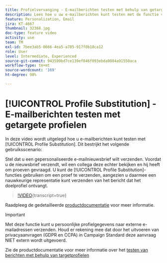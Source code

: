```yaml
---
title: Profielvervanging - E-mailberichten testen met behulp van getargete profielen
description: Lees hoe u uw e-mailberichten kunt testen met de functie voor profielvervanging.
feature: Personalization, Email
jira: KT-4667
thumbnail: 32368.jpg
doc-type: feature video
activity: use
team: TM
exl-id: 7bee3ab5-0666-4ea5-a785-917f0b18ca12
role: User
level: Intermediate, Experienced
source-git-commit: 943599bd7ce139ef846f093ebda9084a91550aca
workflow-type: tm+mt
source-wordcount: '169'
ht-degree: 98%

---
```


# [!UICONTROL Profile Substitution] - E-mailberichten testen met getargete profielen

In deze video wordt uitgelegd hoe u e-mailberichten kunt testen met [!UICONTROL Profile Substitution]. Dit bestrijkt het volgende gebruiksscenario:

Stel dat u een gepersonaliseerde e-mailnieuwsbrief wilt verzenden. Voordat u de nieuwsbrief verzendt, wil een collega deze echter bekijken en hij heeft om proeven gevraagd. U kunt de [!UICONTROL Profile Substitution]-functies gebruiken om een proef te verzenden, aangezien u daarmee een nauwkeurige representatie kunt verzenden van het bericht dat het doelprofiel ontvangt.

>[!VIDEO](https://video.tv.adobe.com/v/32368?learn=on){transcript=true}

Raadpleeg de gedetailleerde [productdocumentatie](https://experienceleague.adobe.com/docs/campaign-standard/using/testing-and-sending/preparing-and-testing-messages/testing-messages-using-target.html?lang=nl) voor meer informatie.

>[!IMPORTANT]
>
>Met deze functie kunt u persoonlijke profielgegevens naar externe e-mailadressen verzenden. Houd er rekening mee dat door het uitvoeren van privacyaanvragen (GDPR en CCPA) in Campaign Standard deze aanvraag NIET extern wordt uitgevoerd.

Zie de productdocumentatie voor meer informatie over het [testen van berichten met behulp van targetprofielen](https://experienceleague.adobe.com/docs/campaign-standard/using/testing-and-sending/preparing-and-testing-messages/testing-messages-using-target.html?lang=nl)

